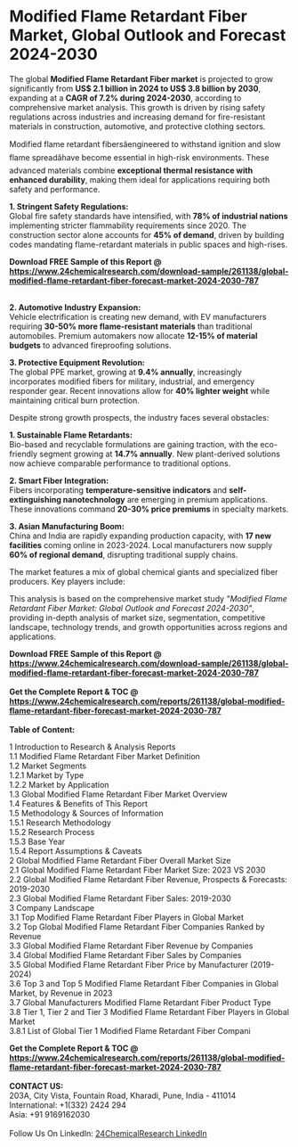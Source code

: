 <h1>Modified Flame Retardant Fiber Market, Global Outlook and Forecast 2024-2030</h1><p>The global <strong>Modified Flame Retardant Fiber market</strong> is projected to grow significantly from <strong>US$ 2.1 billion in 2024 to US$ 3.8 billion by 2030</strong>, expanding at a <strong>CAGR of 7.2% during 2024-2030</strong>, according to comprehensive market analysis. This growth is driven by rising safety regulations across industries and increasing demand for fire-resistant materials in construction, automotive, and protective clothing sectors.</p><p>Modified flame retardant fibersâengineered to withstand ignition and slow flame spreadâhave become essential in high-risk environments. These advanced materials combine <strong>exceptional thermal resistance with enhanced durability</strong>, making them ideal for applications requiring both safety and performance.</p><p><strong>1. Stringent Safety Regulations:</strong><br>
Global fire safety standards have intensified, with <strong>78% of industrial nations</strong> implementing stricter flammability requirements since 2020. The construction sector alone accounts for <strong>45% of demand</strong>, driven by building codes mandating flame-retardant materials in public spaces and high-rises.</p><div><b>Download FREE Sample of this Report @ 
            <a href="https://www.24chemicalresearch.com/download-sample/261138/global-modified-flame-retardant-fiber-forecast-market-2024-2030-787">
            https://www.24chemicalresearch.com/download-sample/261138/global-modified-flame-retardant-fiber-forecast-market-2024-2030-787</a></b></div><br><p><strong>2. Automotive Industry Expansion:</strong><br>
Vehicle electrification is creating new demand, with EV manufacturers requiring <strong>30-50% more flame-resistant materials</strong> than traditional automobiles. Premium automakers now allocate <strong>12-15% of material budgets</strong> to advanced fireproofing solutions.</p><p><strong>3. Protective Equipment Revolution:</strong><br>
The global PPE market, growing at <strong>9.4% annually</strong>, increasingly incorporates modified fibers for military, industrial, and emergency responder gear. Recent innovations allow for <strong>40% lighter weight</strong> while maintaining critical burn protection. </p><p>Despite strong growth prospects, the industry faces several obstacles:</p><p><strong>1. Sustainable Flame Retardants:</strong><br>
Bio-based and recyclable formulations are gaining traction, with the eco-friendly segment growing at <strong>14.7% annually</strong>. New plant-derived solutions now achieve comparable performance to traditional options.</p><p><strong>2. Smart Fiber Integration:</strong><br>
Fibers incorporating <strong>temperature-sensitive indicators</strong> and <strong>self-extinguishing nanotechnology</strong> are emerging in premium applications. These innovations command <strong>20-30% price premiums</strong> in specialty markets.</p><p><strong>3. Asian Manufacturing Boom:</strong><br>
China and India are rapidly expanding production capacity, with <strong>17 new facilities</strong> coming online in 2023-2024. Local manufacturers now supply <strong>60% of regional demand</strong>, disrupting traditional supply chains.</p><p>The market features a mix of global chemical giants and specialized fiber producers. Key players include:</p><p>This analysis is based on the comprehensive market study <em>"Modified Flame Retardant Fiber Market: Global Outlook and Forecast 2024-2030"</em>, providing in-depth analysis of market size, segmentation, competitive landscape, technology trends, and growth opportunities across regions and applications.</p><div><b>Download FREE Sample of this Report @ 
            <a href="https://www.24chemicalresearch.com/download-sample/261138/global-modified-flame-retardant-fiber-forecast-market-2024-2030-787">
            https://www.24chemicalresearch.com/download-sample/261138/global-modified-flame-retardant-fiber-forecast-market-2024-2030-787</a></b></div><br><div><b>Get the Complete Report & TOC @ 
            <a href="https://www.24chemicalresearch.com/reports/261138/global-modified-flame-retardant-fiber-forecast-market-2024-2030-787">
            https://www.24chemicalresearch.com/reports/261138/global-modified-flame-retardant-fiber-forecast-market-2024-2030-787</a></b></div><br>
            <b>Table of Content:</b><p>1 Introduction to Research & Analysis Reports<br />
    1.1 Modified Flame Retardant Fiber Market Definition<br />
    1.2 Market Segments<br />
        1.2.1 Market by Type<br />
        1.2.2 Market by Application<br />
    1.3 Global Modified Flame Retardant Fiber Market Overview<br />
    1.4 Features & Benefits of This Report<br />
    1.5 Methodology & Sources of Information<br />
        1.5.1 Research Methodology<br />
        1.5.2 Research Process<br />
        1.5.3 Base Year<br />
        1.5.4 Report Assumptions & Caveats<br />
2 Global Modified Flame Retardant Fiber Overall Market Size<br />
    2.1 Global Modified Flame Retardant Fiber Market Size: 2023 VS 2030<br />
    2.2 Global Modified Flame Retardant Fiber Revenue, Prospects & Forecasts: 2019-2030<br />
    2.3 Global Modified Flame Retardant Fiber Sales: 2019-2030<br />
3 Company Landscape<br />
    3.1 Top Modified Flame Retardant Fiber Players in Global Market<br />
    3.2 Top Global Modified Flame Retardant Fiber Companies Ranked by Revenue<br />
    3.3 Global Modified Flame Retardant Fiber Revenue by Companies<br />
    3.4 Global Modified Flame Retardant Fiber Sales by Companies<br />
    3.5 Global Modified Flame Retardant Fiber Price by Manufacturer (2019-2024)<br />
    3.6 Top 3 and Top 5 Modified Flame Retardant Fiber Companies in Global Market, by Revenue in 2023<br />
    3.7 Global Manufacturers Modified Flame Retardant Fiber Product Type<br />
    3.8 Tier 1, Tier 2 and Tier 3 Modified Flame Retardant Fiber Players in Global Market<br />
        3.8.1 List of Global Tier 1 Modified Flame Retardant Fiber Compani</p><div><b>Get the Complete Report & TOC @ 
            <a href="https://www.24chemicalresearch.com/reports/261138/global-modified-flame-retardant-fiber-forecast-market-2024-2030-787">
            https://www.24chemicalresearch.com/reports/261138/global-modified-flame-retardant-fiber-forecast-market-2024-2030-787</a></b></div><br><b>CONTACT US:</b><br>
            203A, City Vista, Fountain Road, Kharadi, Pune, India - 411014<br>
            International: +1(332) 2424 294<br>
            Asia: +91 9169162030 <br><br>
            Follow Us On LinkedIn: <a href="https://www.linkedin.com/company/24chemicalresearch/">24ChemicalResearch LinkedIn</a>